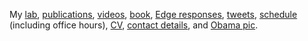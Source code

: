 My
[lab](https://meclab.org),
[publications](https://scholar.google.com/citations?user=Dj-kPasAAAAJ&hl=en&oi=ao),
[videos](https://www.youtube.com/results?search_query=josh+bongard),
[book](https://www.amazon.com/o/ASIN/0262162393/ref=s9_asin_title/103-1396384-1927027),
[Edge responses](https://www.edge.org/memberbio/joshua_bongard),
[tweets](https://twitter.com/DoctorJosh), 
[schedule](https://docs.google.com/document/d/1-Jx9owNRMs1IbH1sXvOCXTqUIxyaJkOtlWzZfFVMZzQ/edit?usp=sharing) (including office hours),
[CV](https://jbongard.github.io/docs/CV.pdf),
[contact details](https://www.uvm.edu/cems/cs/profiles/josh_bongard),
and
[Obama pic](https://jbongard.github.io/img/2010_PECASE_HiRes.png).
